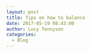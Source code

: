 ```yaml
---
layout: post
title: Tips on how to balance
date: 2017-05-19 08:43:00
author: Lucy Tennyson
categories:
  - Blog
---
```

